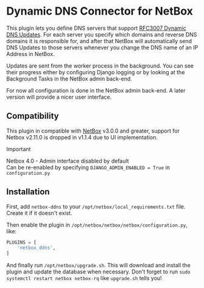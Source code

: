 # Dynamic DNS Connector for NetBox

This plugin lets you define DNS servers that support [RFC3007 Dynamic DNS Updates](https://tools.ietf.org/html/rfc3007).
For each server you specify which domains and reverse DNS domains it is responsible for, and after that NetBox will
automatically send DNS Updates to those servers whenever you change the DNS name of an IP Address in NetBox.

Updates are sent from the worker process in the background. You can see their progress either by configuring Django
logging or by looking at the Background Tasks in the NetBox admin back-end.

For now all configuration is done in the NetBox admin back-end. A later version will provide a nicer user interface.

## Compatibility

This plugin in compatible with [NetBox](https://netbox.readthedocs.org/) v3.0.0 and greater, support for Netbox v2.11.0 is dropped in v1.1.4 due to UI implementation.

> [!Important]
> Netbox 4.0 - Admin interface disabled by default<br />
> Can be re-enabled by specifying `DJANGO_ADMIN_ENABLED = True` in `configuration.py`


## Installation

First, add `netbox-ddns` to your `/opt/netbox/local_requirements.txt` file. Create it if it doesn't exist.

Then enable the plugin in `/opt/netbox/netbox/netbox/configuration.py`, like:

```python
PLUGINS = [
    'netbox_ddns',
]
```

And finally run `/opt/netbox/upgrade.sh`. This will download and install the plugin and update the database when
necessary. Don't forget to run `sudo systemctl restart netbox netbox-rq` like `upgrade.sh` tells you!
